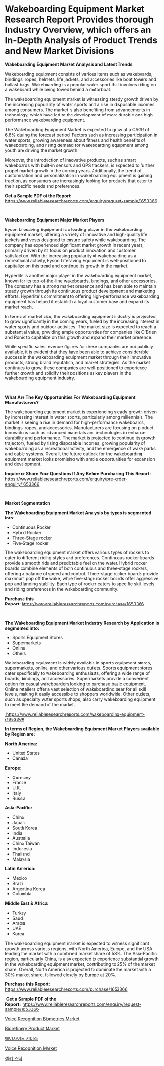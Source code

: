 <p><h1>Wakeboarding Equipment Market Research Report Provides thorough Industry Overview, which offers an In-Depth Analysis of Product Trends and New Market Divisions</h1></p><p><strong>Wakeboarding Equipment Market Analysis and Latest Trends</strong></p>
<p><p>Wakeboarding equipment consists of various items such as wakeboards, bindings, ropes, helmets, life jackets, and accessories like boat towers and ballast bags. Wakeboarding is a popular water sport that involves riding on a wakeboard while being towed behind a motorboat.</p><p>The wakeboarding equipment market is witnessing steady growth driven by the increasing popularity of water sports and a rise in disposable incomes among consumers. The market is also benefiting from advancements in technology, which have led to the development of more durable and high-performance wakeboarding equipment.</p><p>The Wakeboarding Equipment Market is expected to grow at a CAGR of 6.6% during the forecast period. Factors such as increasing participation in water sports, growing awareness about fitness and health benefits of wakeboarding, and rising demand for wakeboarding equipment among youth are driving the market growth.</p><p>Moreover, the introduction of innovative products, such as smart wakeboards with built-in sensors and GPS trackers, is expected to further propel market growth in the coming years. Additionally, the trend of customization and personalization in wakeboarding equipment is gaining traction, as consumers are increasingly looking for products that cater to their specific needs and preferences.</p></p>
<p><strong>Get a Sample PDF of the Report:&nbsp;</strong> <a href="https://www.reliableresearchreports.com/enquiry/request-sample/1653366">https://www.reliableresearchreports.com/enquiry/request-sample/1653366</a></p>
<p>&nbsp;</p>
<p><strong>Wakeboarding Equipment Major Market Players</strong></p>
<p><p>Eyson Lifesaving Equipment is a leading player in the wakeboarding equipment market, offering a variety of innovative and high-quality life jackets and vests designed to ensure safety while wakeboarding. The company has experienced significant market growth in recent years, primarily driven by its focus on product innovation and customer satisfaction. With the increasing popularity of wakeboarding as a recreational activity, Eyson Lifesaving Equipment is well-positioned to capitalize on this trend and continue its growth in the market.</p><p>Hyperlite is another major player in the wakeboarding equipment market, known for its top-of-the-line wakeboards, bindings, and other accessories. The company has a strong market presence and has been able to maintain steady growth through its continuous product development and marketing efforts. Hyperlite's commitment to offering high-performance wakeboarding equipment has helped it establish a loyal customer base and expand its market reach.</p><p>In terms of market size, the wakeboarding equipment industry is projected to grow significantly in the coming years, fueled by the increasing interest in water sports and outdoor activities. The market size is expected to reach a substantial value, providing ample opportunities for companies like O'Brien and Ronix to capitalize on this growth and expand their market presence.</p><p>While specific sales revenue figures for these companies are not publicly available, it is evident that they have been able to achieve considerable success in the wakeboarding equipment market through their innovative products, strong brand reputation, and market strategies. As the market continues to grow, these companies are well-positioned to experience further growth and solidify their positions as key players in the wakeboarding equipment industry.</p></p>
<p>&nbsp;</p>
<p><strong>What Are The Key Opportunities For Wakeboarding Equipment Manufacturers?</strong></p>
<p><p>The wakeboarding equipment market is experiencing steady growth driven by increasing interest in water sports, particularly among millennials. The market is seeing a rise in demand for high-performance wakeboards, bindings, ropes, and accessories. Manufacturers are focusing on product innovations such as advanced materials and technologies to enhance durability and performance. The market is projected to continue its growth trajectory, fueled by rising disposable incomes, growing popularity of wakeboarding as a recreational activity, and the emergence of wake parks and cable systems. Overall, the future outlook for the wakeboarding equipment market looks promising with ample opportunities for expansion and development.</p></p>
<p><strong>Inquire or Share Your Questions If Any Before Purchasing This Report:</strong> <a href="https://www.reliableresearchreports.com/enquiry/pre-order-enquiry/1653366">https://www.reliableresearchreports.com/enquiry/pre-order-enquiry/1653366</a></p>
<p>&nbsp;</p>
<p><strong>Market Segmentation</strong></p>
<p><strong>The Wakeboarding Equipment Market Analysis by types is segmented into:</strong></p>
<p><ul><li>Continuous Rocker</li><li>Hybrid Rocker</li><li>Three-Stage rocker</li><li>Five-Stage rocker</li></ul></p>
<p><p>The wakeboarding equipment market offers various types of rockers to cater to different riding styles and preferences. Continuous rocker boards provide a smooth ride and predictable feel on the water. Hybrid rocker boards combine elements of both continuous and three-stage rockers, offering a balance of speed and control. Three-stage rocker boards provide maximum pop off the wake, while five-stage rocker boards offer aggressive pop and landing stability. Each type of rocker caters to specific skill levels and riding preferences in the wakeboarding community.</p></p>
<p><strong>Purchase this Report:&nbsp;</strong><a href="https://www.reliableresearchreports.com/purchase/1653366">https://www.reliableresearchreports.com/purchase/1653366</a></p>
<p>&nbsp;</p>
<p><strong>The Wakeboarding Equipment Market Industry Research by Application is segmented into:</strong></p>
<p><ul><li>Sports Equipment Stores</li><li>Supermarkets</li><li>Online</li><li>Others</li></ul></p>
<p><p>Wakeboarding equipment is widely available in sports equipment stores, supermarkets, online, and other various outlets. Sports equipment stores cater specifically to wakeboarding enthusiasts, offering a wide range of boards, bindings, and accessories. Supermarkets provide a convenient option for casual wakeboarders looking to purchase basic equipment. Online retailers offer a vast selection of wakeboarding gear for all skill levels, making it easily accessible to shoppers worldwide. Other outlets, such as specialty water sports shops, also carry wakeboarding equipment to meet the demand of the market.</p></p>
<p><a href="https://www.reliableresearchreports.com/wakeboarding-equipment-r1653366">&nbsp;https://www.reliableresearchreports.com/wakeboarding-equipment-r1653366</a></p>
<p><strong>In terms of Region, the Wakeboarding Equipment Market Players available by Region are:</strong></p>
<p>
    <p> <strong> North America: </strong>
        <ul>
            <li>United States</li>
            <li>Canada</li>
        </ul>
        </p> 
    <p> <strong> Europe: </strong>
        <ul>
            <li>Germany</li>
            <li>France</li>
            <li>U.K.</li>
            <li>Italy</li>
            <li>Russia</li>
        </ul>
        </p> 
    <p> <strong> Asia-Pacific: </strong>
        <ul>
            <li>China</li>
            <li>Japan</li>
            <li>South Korea</li>
            <li>India</li>
            <li>Australia</li>
            <li>China Taiwan</li>
            <li>Indonesia</li>
            <li>Thailand</li>
            <li>Malaysia</li>
        </ul>
        </p> 
    <p> <strong> Latin America: </strong>
        <ul>
            <li>Mexico</li>
            <li>Brazil</li>
            <li>Argentina Korea</li>
            <li>Colombia</li>
        </ul>
        </p> 
    <p> <strong> Middle East & Africa: </strong>
        <ul>
            <li>Turkey</li>
            <li>Saudi</li>
            <li>Arabia</li>
            <li>UAE</li>
            <li>Korea</li>
        </ul>
    </p>
    </p>
<p><p>The wakeboarding equipment market is expected to witness significant growth across various regions, with North America, Europe, and the USA leading the market with a combined market share of 58%. The Asia-Pacific region, particularly China, is also expected to experience substantial growth in the wakeboarding equipment market, contributing to 25% of the market share. Overall, North America is projected to dominate the market with a 30% market share, followed closely by Europe at 20%.</p></p>
<p><strong>Purchase this Report: </strong><a href="https://www.reliableresearchreports.com/purchase/1653366">https://www.reliableresearchreports.com/purchase/1653366</a></p>
<p>&nbsp;<strong>Get a Sample PDF of the Report:&nbsp;&nbsp;</strong><a href="https://www.reliableresearchreports.com/enquiry/request-sample/1653366">https://www.reliableresearchreports.com/enquiry/request-sample/1653366</a></p>
<p><strong></strong></p>
<p><p><a href="https://github.com/seekum/Market-Research-Report-List-2/blob/main/voice-recognition-biometrics-market.md">Voice Recognition Biometrics Market</a></p><p><a href="https://noble-drawer-34c.notion.site/Biorefinery-Product-Market-Furnishes-Information-on-Market-Share-Market-Trends-and-Market-Growth-5922c6e41303407d8024900905b4974f">Biorefinery Product Market</a></p><p><a href="https://medium.com/@felipegrrady654556/%ED%95%AD%EA%B3%B5%EB%A9%B4-%EC%84%9C%EB%B9%84%EC%8A%A4-%EC%8B%9C%EC%9E%A5-%EC%A1%B0%EC%82%AC-%EB%B3%B4%EA%B3%A0%EC%84%9C-2024%EB%85%84%EB%B6%80%ED%84%B0-2031%EB%85%84%EA%B9%8C%EC%A7%80%EC%9D%98-%EC%97%AD%EC%82%AC%EC%99%80-%EC%98%88%EC%B8%A1-d480ddd6b4d8">에어사이드 서비스</a></p><p><a href="https://github.com/timeliteaut/Market-Research-Report-List-2/blob/main/voice-recognition-market.md">Voice Recognition Market</a></p><p><a href="https://github.com/durgin521/Market-Research-Report-List-1/blob/main/872252649052.md">셀키 스틱</a></p></p>